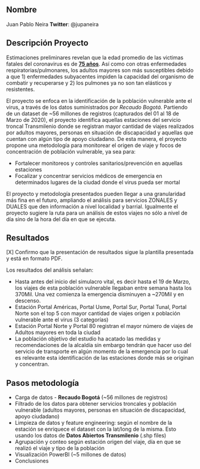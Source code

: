 ## Nombre

Juan Pablo Neira
**Twitter**: 
@jupaneira

## Descripción Proyecto

Estimaciones preliminares revelan que la edad promedio de las victimas fatales del coronavirus es de  [**75 años**](https://www.aarp.org/espanol/salud/enfermedades-y-tratamientos/info-2020/coronavirus-en-personas-mayores.html). Así como con otras enfermedades respiratorias/pulmonares, los adultos mayores son más susceptibles debido a que 1) enfermedades subyacentes impiden la capacidad del organismo de combatir y recuperarse y 2) los pulmones ya no son tan elásticos y resistentes.  

El proyecto se enfoca en la identificación de la población vulnerable ante el virus, a través de los datos suministrados por *Recaudo Bogotá*. Partiendo de un dataset de ~56 millones de registros (capturados del 01 al 18 de Marzo de 2020), el proyecto identifica aquellas estaciones del servicio troncal Transmilenio donde se registran mayor cantidad de viajes realizados por adultos mayores, personas en situación de discapacidad y aquellas que cuentan con algún tipo de apoyo ciudadano. De esta manera, el proyecto propone una metodología para monitorear el origen de viaje y focos de concentración de población vulnerable, ya sea para:

* Fortalecer monitoreos y controles sanitarios/prevención en aquellas estaciones
* Focalizar y concentrar servicios médicos de emergencia en determinados lugares de la ciudad donde el virus pueda ser mortal

El proyecto y metodología presentados pueden llegar a una granularidad más fina en el futuro, ampliando el análisis para servicios ZONALES y DUALES que den información a nivel localidad y barrial.
Igualmente el proyecto sugiere la ruta para un análisis de estos viajes no sólo a nivel de día sino de la hora del día en que se ejecuta. 

## Resultados

[X] Confirmo que la presentación de resultados sigue la plantilla presentada y está en formato PDF.

Los resultados del análisis señalan:
* Hasta antes del inicio del simulacro vital, es decir hasta el 19 de Marzo, los viajes de esta población vulnerable llegaban entre semana hasta los 370Mil. Una vez comienza la emergencia disminuyen a ~270Mil y en descenso. 
* Estación Portal Américas, Portal Usme, Portal Sur, Portal Tunal, Portal Norte son el top 5 con mayor cantidad de viajes origen x población vulnerable ante el virus (3 categorías)
* Estación Portal Norte y Portal 80 registran el mayor número de viajes de Adultos mayores en toda la ciudad
* La población objetivo del estudio ha acatado las medidas y recomendaciones de la alcaldía sin embargo tendrán que hacer uso del servicio de transporte en algún momento de la emergencia por lo cual es relevante esta identificación de las estaciones donde más se originan y concentran.


## Pasos metodología

- Carga de datos - **Recaudo Bogotá** (~56 millones de registros)
- Filtrado de los datos para obtener servicios troncales y población vulnerable (adultos mayores, personas en situación de discapacidad, apoyo ciudadano)
- Limpieza de datos y feature engineering: según el nombre de la estación se enriquece el dataset con la lat/long de la misma. Esto usando los datos de **Datos Abiertos Transmilenio** (.shp files)
- Agrupación y conteo según estación origen del viaje, día en que se realizó el viaje y tipo de la población
- Visualización PowerBI (~5 millones de datos)
- Conclusiones
